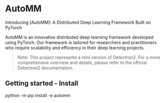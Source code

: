 # AutoMM

Introducing [AutoMM]: A Distributed Deep Learning Framework Built on PyTorch

AutoMM is an innovative distributed deep learning framework developed using PyTorch. Our framework is tailored for researchers and practitioners who require scalability and efficiency in their deep learning projects.

>Note: This project represents a mini version of Detectron2. For a more comprehensive overview and details, please refer to the official Detectron2 documentation.

## Getting started - Install
python -m pip install -e automm

